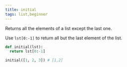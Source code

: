 ```yaml
---
title: initial
tags: list,beginner
---
```


Returns all the elements of a list except the last one.

Use `lst[0:-1]` to return all but the last element of the list.

```py
def initial(lst):
  return lst[0:-1]
```

```py
initial([1, 2, 3]) # [1,2]
```
